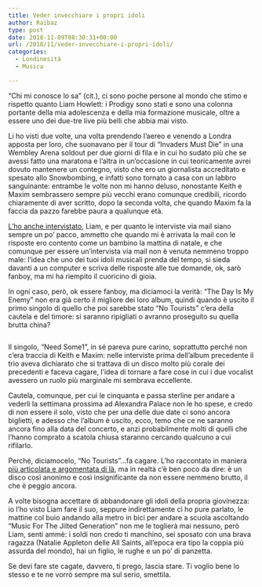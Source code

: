 ```yaml
---
title: Veder invecchiare i propri idoli
author: Raibaz
type: post
date: 2018-11-09T08:30:31+00:00
url: /2018/11/veder-invecchiare-i-propri-idoli/
categories:
  - Londinesità
  - Musica

---
```

&#8220;Chi mi conosce lo sa&#8221; (cit.), ci sono poche persone al mondo che stimo e rispetto quanto Liam Howlett: i Prodigy sono stati e sono una colonna portante della mia adolescenza e della mia formazione musicale, oltre a essere uno dei due-tre live più belli che abbia mai visto.

Li ho visti due volte, una volta prendendo l&#8217;aereo e venendo a Londra apposta per loro, che suonavano per il tour di &#8220;Invaders Must Die&#8221; in una Wembley Arena soldout per due giorni di fila e in cui ho sudato più che se avessi fatto una maratona e l&#8217;altra in un&#8217;occasione in cui teoricamente avrei dovuto mantenere un contegno, visto che ero un giornalista accreditato e spesato allo Snowbombing, e infatti sono tornato a casa con un labbro sanguinante: entrambe le volte non mi hanno deluso, nonostante Keith e Maxim sembrassero sempre più vecchi erano comunque credibili, ricordo chiaramente di aver scritto, dopo la seconda volta, che quando Maxim fa la faccia da pazzo farebbe paura a qualunque età.

[L&#8217;ho anche intervistato][1], Liam, e per quanto le interviste via mail siano sempre un po&#8217; pacco, ammetto che quando mi è arrivata la mail con le risposte ero contento come un bambino la mattina di natale, e che comunque per essere un&#8217;intervista via mail non è venuta nemmeno troppo male: l&#8217;idea che uno dei tuoi idoli musicali prenda del tempo, si sieda davanti a un computer e scriva delle risposte alle tue domande, ok, sarò fanboy, ma mi ha riempito il cuoricino di gioia.

In ogni caso, però, ok essere fanboy, ma diciamoci la verità: &#8220;The Day Is My Enemy&#8221; non era già certo il migliore dei loro album, quindi quando è uscito il primo singolo di quello che poi sarebbe stato &#8220;No Tourists&#8221; c&#8217;era della cautela e del timore: si saranno ripigliati o avranno proseguito su quella brutta china?<figure class="wp-block-image">

<img src="https://raibaz.it/wp-content/uploads/2018/11/notouristsmain.jpg" alt="" class="wp-image-102" srcset="https://www.raibaz.it/wp-content/uploads/2018/11/notouristsmain.jpg 745w, https://www.raibaz.it/wp-content/uploads/2018/11/notouristsmain-150x150.jpg 150w, https://www.raibaz.it/wp-content/uploads/2018/11/notouristsmain-300x300.jpg 300w" sizes="(max-width: 745px) 100vw, 745px" /> </figure> 

Il singolo, &#8220;Need Some1&#8221;, in sé pareva pure carino, soprattutto perché non c&#8217;era traccia di Keith e Maxim: nelle interviste prima dell&#8217;album precedente il trio aveva dichiarato che si trattava di un disco molto più corale dei precedenti e faceva cagare, l&#8217;idea di tornare a fare cose in cui i due vocalist avessero un ruolo più marginale mi sembrava eccellente.

Cautela, comunque, per cui le cinquanta e passa sterline per andare a vederli la settimana prossima ad Alexandra Palace non le ho spese, e credo di non essere il solo, visto che per una delle due date ci sono ancora biglietti, e adesso che l&#8217;album è uscito, ecco, temo che ce ne saranno ancora fino alla data del concerto, e anzi probabilmente molti di quelli che l&#8217;hanno comprato a scatola chiusa staranno cercando qualcuno a cui rifilarlo.

Perché, diciamocelo, &#8220;No Tourists&#8221;&#8230;fa cagare. L&#8217;ho raccontato in maniera [più articolata e argomentata di là][2], ma in realtà c&#8217;è ben poco da dire: è un disco così anonimo e così insignificante da non essere nemmeno brutto, il che è peggio ancora.

A volte bisogna accettare di abbandonare gli idoli della propria giovinezza: io l&#8217;ho visto Liam fare il suo, seppure indirettamente ci ho pure parlato, le mattine col buio andando alla metro in bici per andare a scuola ascoltando &#8220;Music For The Jilted Generation&#8221; non me le toglierà mai nessuno, però Liam, senti ammè: i soldi non credo ti manchino, sei sposato con una brava ragazza (Natalie Appleton delle All Saints, all&#8217;epoca era tipo la coppia più assurda del mondo), hai un figlio, le rughe e un po&#8217; di panzetta.

Se devi fare ste cagate, davvero, ti prego, lascia stare. Ti voglio bene lo stesso e te ne vorrò sempre ma sul serio, smettila.

 [1]: https://www.soundwall.it/the-prodigy-quei-novanta-minuti-sul-palco-sono-quello-per-cui-viviamo/
 [2]: https://www.soundwall.it/no-tourists-dei-prodigy-o-muori-da-eroe-o-vivi-abbastanza-a-lungo-da-diventare-vasco-rossi/